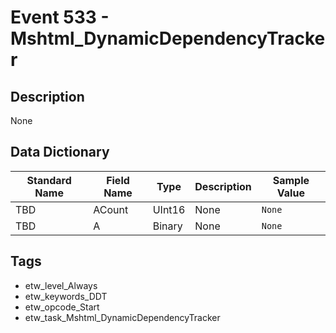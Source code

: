 # Event 533 - Mshtml_DynamicDependencyTracker

## Description
None

## Data Dictionary
|Standard Name|Field Name|Type|Description|Sample Value|
|---|---|---|---|---|
|TBD|ACount|UInt16|None|`None`|
|TBD|A|Binary|None|`None`|

## Tags
* etw_level_Always
* etw_keywords_DDT
* etw_opcode_Start
* etw_task_Mshtml_DynamicDependencyTracker